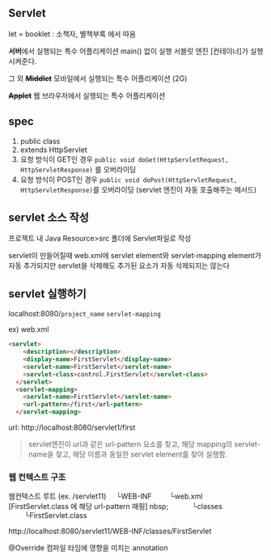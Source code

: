 ## Servlet

let = booklet : 소책자, 별책부록 에서 따옴

**서버**에서 실행되는 특수 어플리케이션
main() 없이 실행
서블릿 엔진 [컨테이너]가 실행시켜준다.

그 외
**~~Middlet~~** 
모바일에서 실행되는 특수 어플리케이션 (2G)

**~~Applet~~**
웹 브라우저에서 실행되는 특수 어플리케이션

## spec
1) public class
2) extends HttpServlet
3) 요청 방식이 GET인 경우 
`public void doGet(HttpServletRequest, HttpServletResponse)` 를 오버라이딩
4) 요청 방식이 POST인 경우
`public void doPost(HttpServletRequest, HttpServletResponse)`를 오버라이딩
(servlet 엔진이 자동 호출해주는 메서드)

## servlet 소스 작성
프로젝트 내 Java Resource>src 폴더에 Servlet파일로 작성

servlet이 만들어질때 web.xml에 servlet element와  servlet-mapping element가 자동 추가되지만
servlet을 삭제해도 추가된 요소가 자동 삭제되지는 않는다

## servlet 실행하기
localhost:8080/`project_name` `servlet-mapping`

ex) web.xml
```html
<servlet>
    <description></description>
    <display-name>FirstServlet</display-name>
    <servlet-name>FirstServlet</servlet-name>
    <servlet-class>control.FirstServlet</servlet-class>
  </servlet>
  <servlet-mapping>
    <servlet-name>FirstServlet</servlet-name>
    <url-pattern>/first</url-pattern>
  </servlet-mapping>
```
url: 
http://localhost:8080/servlet1/first

>servlet엔진이 url과 같은 url-pattern 요소를 찾고, 해당 mapping의 servlet-name을 찾고, 해당 이름과 동일한 servlet element를 찾아 실행함.



### 웹 컨텍스트 구조
웹컨텍스트 루트 (ex. /servlet11)
&nbsp;&nbsp;&nbsp;&nbsp;└WEB-INF
&nbsp;&nbsp;&nbsp;&nbsp;&nbsp;&nbsp;&nbsp;&nbsp;└web.xml [FirstServlet.class 에 해당 url-pattern 매핑]
nbsp;&nbsp;&nbsp;&nbsp;&nbsp;&nbsp;&nbsp;&nbsp;
&nbsp;&nbsp;&nbsp;&nbsp;└classes
&nbsp;&nbsp;&nbsp;&nbsp;&nbsp;&nbsp;&nbsp;&nbsp;└FirstServlet.class

http://localhost:8080/servlet11/WEB-INF/classes/FirstServlet


@Override
컴파일 타임에 영향을 미치는 annotation
<!--stackedit_data:
eyJoaXN0b3J5IjpbLTIwMDcwNDM4NDUsLTE1MDQwMzAwNTMsLT
IyNTg1MzEyMSwtOTY1NzE2NDY4XX0=
-->